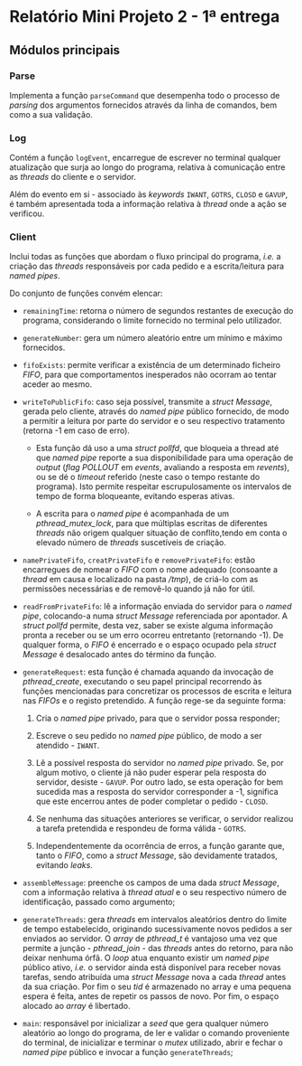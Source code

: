 # **Relatório Mini Projeto 2 - 1ª entrega**

## **Módulos principais**

### **Parse**

Implementa a função `parseCommand` que desempenha todo o processo de _parsing_ dos argumentos fornecidos através da linha de comandos, bem como a sua validação.

### **Log**

Contém a função `logEvent`, encarregue de escrever no terminal qualquer atualização que surja ao longo do programa, relativa à comunicação entre as _threads_ do cliente e o servidor. 

Além do evento em si - associado às _keywords_ `IWANT`, `GOTRS`, `CLOSD` e `GAVUP`, é também apresentada toda a informação relativa à _thread_ onde a ação se verificou.

### **Client**

Inclui todas as funções que abordam o fluxo principal do programa, _i.e._ a criação das _threads_ responsáveis por cada pedido e a escrita/leitura para _named pipes_.

Do conjunto de funções convém elencar: 

- `remainingTime`: retorna o número de segundos restantes de execução do programa, considerando o limite fornecido no terminal pelo utilizador.

- `generateNumber`: gera um número aleatório entre um mínimo e máximo fornecidos.

- `fifoExists`: permite verificar a existência de um determinado ficheiro _FIFO_, para que comportamentos inesperados não ocorram ao tentar aceder ao mesmo.

- `writeToPublicFifo`: caso seja possível, transmite a _struct Message_, gerada pelo cliente, através do _named pipe_ público fornecido, de modo a permitir a leitura por parte do servidor e o seu respectivo tratamento (retorna -1 em caso de erro).

    - Esta função dá uso a uma _struct pollfd_, que bloqueia a thread até que _named pipe_ reporte a sua disponibilidade para uma operação de _output_ (_flag POLLOUT_ em _events_, avaliando a resposta em _revents_), ou se dé o _timeout_ referido (neste caso o tempo restante do programa). Isto permite respeitar escrupulosamente os intervalos de tempo de forma bloqueante, evitando esperas ativas.

    - A escrita para o _named pipe_ é acompanhada de um _pthread_mutex_lock_, para que múltiplas escritas de diferentes _threads_ não origem qualquer situação de conflito,tendo em conta o elevado número de _threads_ suscetíveis de criação.

- `namePrivateFifo`, `creatPrivateFifo` e `removePrivateFifo`: estão encarregues de nomear o _FIFO_ com o nome adequado (consoante a _thread_ em causa e localizado na pasta _/tmp_), de criá-lo com as permissões necessárias e de removê-lo quando já não for útil.

- `readFromPrivateFifo`: lê a informação enviada do servidor para o _named pipe_, colocando-a numa _struct Message_ referenciada por apontador. A _struct pollfd_ permite, desta vez, saber se existe alguma informação pronta a receber ou se um erro ocorreu entretanto (retornando -1). De qualquer forma, o _FIFO_ é encerrado e o espaço ocupado pela _struct Message_ é desalocado antes do término da função.

- `generateRequest`: esta função é chamada aquando da invocação de _pthread_create_, executando o seu papel principal recorrendo às funções mencionadas para concretizar os processos de escrita e leitura nas _FIFOs_ e o registo pretendido. A função rege-se da seguinte forma: 

    1. Cria o _named pipe_ privado, para que o servidor possa responder;
    2. Escreve o seu pedido no _named pipe_ público, de modo a ser atendido - `IWANT`.

    3. Lê a possível resposta do servidor no _named pipe_ privado. Se, por algum motivo, o cliente já não puder esperar pela resposta do servidor, desiste - `GAVUP`. Por outro lado, se esta operação for bem sucedida mas a resposta do servidor corresponder a -1, significa que este encerrou antes de poder completar o pedido - `CLOSD`.

    4. Se nenhuma das situações anteriores se verificar, o servidor realizou a tarefa pretendida e respondeu de forma válida - `GOTRS`.

    5. Independentemente da ocorrência de erros, a função garante que, tanto o _FIFO_, como a _struct Message_, são devidamente tratados, evitando _leaks_.

- `assembleMessage`: preenche os campos de uma dada _struct Message_, com a informação relativa à _thread atual_ e o seu respectivo número de identificação, passado como argumento;

- `generateThreads`: gera _threads_ em intervalos aleatórios dentro do limite de tempo estabelecido, originando sucessivamente novos pedidos a ser enviados ao servidor. O _array_ de _pthread_t_ é vantajoso uma vez que permite a junção - _pthread_join_ - das _threads_ antes do retorno, para não deixar nenhuma órfã. O _loop_ atua enquanto existir um _named pipe_ público ativo, _i.e._ o servidor ainda está disponível para receber novas tarefas, sendo atribuída uma _struct Message_ nova a cada _thread_ antes da sua criação. Por fim o seu _tid_ é armazenado no array e uma pequena espera é feita, antes de repetir os passos de novo. Por fim, o espaço alocado ao _array_ é libertado.

- `main`: responsável por inicializar a _seed_ que gera qualquer número aleatório ao longo do programa, de ler e validar o comando proveniente do terminal, de inicializar e terminar o _mutex_ utilizado, abrir e fechar o _named pipe_ público e invocar a função `generateThreads`;
